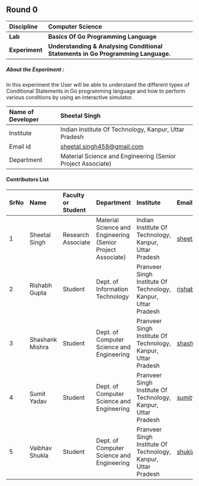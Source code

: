 ## Round 0

<b>Discipline | <b>Computer Science
:--|:--|
<b>Lab</b> | <b>Basics Of Go Programming Language</b>
<b>Experiment</b>| <b>Understanding & Analysing Conditional Statements in Go Programming Language.</b>

<h5> About the Experiment : </h5>
In this experiment the User will be able to understand the different types of Conditional Statements in Go programming language and how to perform various conditions by using an interactive simulator.

<b>Name of Developer | <b> Sheetal Singh
:--|:--|
Institute | Indian Institute Of Technology, Kanpur, Uttar Pradesh
Email id| sheetal.singh458@gmail.com
Department | Material Science and Engineering (Senior Project Associate)


#### Contributors List

SrNo | Name | Faculty or Student | Department| Institute | Email id
:--|:--|:--|:--|:--|:--|
1 | Sheetal Singh | Research Associate |  Material Science and Engineering (Senior Project Associate) | Indian Institute Of Technology, Kanpur, Uttar Pradesh | sheetal.singh458@gmail.com
2 | Rishabh Gupta | Student | Dept. of Information Technology | Pranveer Singh Institute Of Technology, Kanpur, Uttar Pradesh | rishabh23sep@gmail.com
3 | Shashank Mishra | Student | Dept. of Computer Science and Engineering | Pranveer Singh Institute Of Technology, Kanpur, Uttar Pradesh | shashankmis808@gmail.com
4 | Sumit Yadav | Student | Dept. of Computer Science and Engineering | Pranveer Singh Institute Of Technology, Kanpur, Uttar Pradesh | sumityadav2408@gmail.com
5 | Vaibhav Shukla | Student | Dept. of Computer Science and Engineering | Pranveer Singh Institute Of Technology, Kanpur, Uttar Pradesh | shuklavaibhav0306@gmail.com

